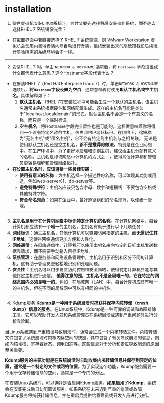 # installation

1. 使用虚拟机安装Linux系统时，为什么要先选择稍后安装操作系统，而不是去选择RHEL 7 系统镜像光盘？
- 在配置界面中若直接选择了 RHEL 7 系统镜像，则 VMware Workstation 虚拟机会使用内置得安装向导自动进行安装，最终安装出来的系统跟我们后续进行实验所需的系统环境会不一样。

---------------------------------------

2. 安装RHEL 7 时，单击 `NETWORK & HOSTNAME` 选项后，将 `Hostname` 字段设置成什么都代表什么意思？这个Hostname字段代表什么？
- 在安装RHEL 7（Red Hat Enterprise Linux 7）时，单击`NETWORK & HOSTNAME`选项后，**将`Hostname`字段设置为空白**，通常意味着将使用**默认主机名或空主机名**。具体解释如下：
  1. **默认主机名**：RHEL 7在安装过程中可能会生成一个默认的主机名，该主机名通常由系统根据硬件和网络配置生成。这样的主机名可能是类似于"localhost.localdomain"的形式。默认主机名不会是一个有意义的名称，而只是一个临时标识。
  2. **空主机名**：将Hostname字段完全留空也是可能的。这样做意味着你将得到一个没有特定名称的主机，仅由网络IP地址标识。在网络上，这被称为"无名主机"或"匿名主机"，它不会有特定的主机名与之相关联。
无论是使用默认主机名还是空主机名，**都不是推荐的做法**，特别是在企业网络中。在生产环境中，为了更好地管理和识别主机，建议给主机分配有意义的名称。主机名是标识网络中计算机的方式之一，使得其他计算机和管理员更容易理解和管理网络拓扑。
- **在设置主机名时，应该遵循一些最佳实践**：
  - **使用有意义的名称**：为主机选择一个描述性的名称，可以体现其功能或用途，例如web-server01、db-server等。
  - **避免特殊字符**：主机名应该只包含字母、数字和短横线，不要包含空格或其他特殊字符。
  - **符合命名规范**：如果在企业中，最好遵循组织的命名规范，以便统一管理。

--------------------------------------------

3. **主机名是用于在计算机网络中标识特定计算机的名称**。在计算机网络中，每台计算机都应该有一个**唯一**的主机名。主机名有助于进行以下几项任务：
  1. **网络标识**：通过主机名，其他计算机可以直接访问指定的主机，**而无需记住其IP地址**。这使得网络通信更加方便和人性化。
  2. **网络通信**：在网络通信中，计算机可以使用主机名来向特定的目标主机发送数据和请求，而不需要手动输入目标IP地址。
  3. **系统管理**：在服务器和网络设备管理中，主机名用于识别和区分不同的计算机。这有助于管理员更轻松地识别和处理问题。
  4. **安全性**：主机名可以用于设置访问控制和安全策略，使得特定计算机只能与其他指定主机进行通信。
**值得注意的是，主机名不是全局唯一的，它在特定的网络范围内必须是唯一的**。例如，在局域网（LAN）中，每台计算机应该有唯一的主机名，但在不同的局域网中可以有相同的主机名。

-------------------------------------------

4. Kdump服务
**Kdump是一种用于系统崩溃时捕获并保存内核转储（crash dump）信息的服务**。在Linux系统中，Kdump是一种可靠的调试和故障排除工具，它可以帮助开发人员和系统管理员在系统崩溃或遇到严重问题时进行分析和诊断。

当Linux系统遇到严重错误导致崩溃时，通常会生成一个内核转储文件。内核转储文件包含了系统崩溃时内核内存空间的快照，其中包含了有关导致崩溃的信息，例如内核堆栈、寄存器状态、调用跟踪等。这些信息对于分析和定位导致崩溃的原因至关重要。

**Kdump服务的主要功能是在系统崩溃时自动收集内核转储信息并保存到预定的位置，通常是一个特定的文件或网络位置**。为了实现这个功能，Kdump服务需要一个用于保存转储信息的空间，通常是一个专门的分区。

在安装Linux系统时，可以选择是否启用Kdump服务。**如果启用了Kdump**，系统会在安装完成后自动配置该服务。如果系统在未来遇到严重的崩溃或故障，Kdump服务将捕获转储信息，并在重启后提供给管理员或开发人员进行分析。
